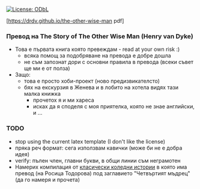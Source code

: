 [![License: ODbL](https://img.shields.io/badge/License-PDDL-brightgreen.svg)](https://opendatacommons.org/licenses/pddl/)

[https://drdv.github.io/the-other-wise-man pdf]

### Превод на The Story of The Other Wise Man (Henry van Dyke)
  + Това е първата книга която превеждам - read at your own risk :)
    + всяка помощ за подобряване на превода е добре дошла
    + не съм запознат дори с основни правила в превода (всеки съвет ще ми е от полза)
  + Защо:
    + това е просто хоби-проект (ново предизвикателсто)
    + бях на екскурзия в Женева и в лобито на хотела видях тази малка книжка
      + прочетох я и ми хареса
      + исках да я споделя с моя приятелка, която не знае английски, и ...

### TODO
  + stop using the current latex template (I don't like the license)
  + пряка реч формат: сега използвам кавички (може би не е добра идея)
  + verify: пълен член, главни букви, в общи линии съм неграмотен
  + Намерих компилация от [класически коледни
    истории](https://www.book.store.bg/p239818) в която има превод (на Росица
    Тодорова) под заглавието "Четвъртият мъдрец" (да го намеря и прочета)
